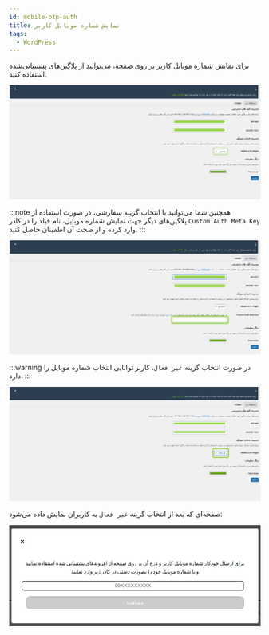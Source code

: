 ```yaml
---
id: mobile-otp-auth
title: نمایش شماره موبایل کاربر
tags:
  - WordPress
---
```


برای نمایش شماره موبایل کاربر بر روی صفحه، می‌توانید از پلاگین‌های پشتیبانی‌شده استفاده کنید.

![Image](./img/10.png)

:::note
همچنین شما می‌توانید با انتخاب گزینه سفارشی، در صورت استفاده از پلاگین‌های دیگر جهت نمایش شماره موبایل، نام فیلد را در کادر `Custom Auth Meta Key` وارد کرده و از صحت آن اطمینان حاصل کنید.
:::

![Image](./img/09.png)

:::warning
در صورت انتخاب گزینه `غیر فعال`، کاربر توانایی انتخاب شماره موبایل را دارد.
:::

![Image](./img/11.png)

صفحه‌ای که بعد از انتخاب گزینه `غیر فعال` به کاربران نمایش داده می‌شود:

![Image](./img/12.png)

